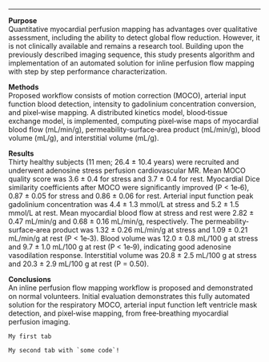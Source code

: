 ***
**Purpose**    
Quantitative myocardial perfusion mapping has advantages over qualitative assessment, including the ability to detect global flow reduction. However, it is not clinically available and remains a research tool. Building upon the previously described imaging sequence, this study presents algorithm and implementation of an automated solution for inline perfusion flow mapping with step by step performance characterization.

**Methods**   
Proposed workflow consists of motion correction (MOCO), arterial input function blood detection, intensity to gadolinium concentration conversion, and pixel‐wise mapping. A distributed kinetics model, blood‐tissue exchange model, is implemented, computing pixel‐wise maps of myocardial blood flow (mL/min/g), permeability‐surface‐area product (mL/min/g), blood volume (mL/g), and interstitial volume (mL/g).

**Results**   
Thirty healthy subjects (11 men; 26.4 ± 10.4 years) were recruited and underwent adenosine stress perfusion cardiovascular MR. Mean MOCO quality score was 3.6 ± 0.4 for stress and 3.7 ± 0.4 for rest. Myocardial Dice similarity coefficients after MOCO were significantly improved (P < 1e‐6), 0.87 ± 0.05 for stress and 0.86 ± 0.06 for rest. Arterial input function peak gadolinium concentration was 4.4 ± 1.3 mmol/L at stress and 5.2 ± 1.5 mmol/L at rest. Mean myocardial blood flow at stress and rest were 2.82 ± 0.47 mL/min/g and 0.68 ± 0.16 mL/min/g, respectively. The permeability‐surface‐area product was 1.32 ± 0.26 mL/min/g at stress and 1.09 ± 0.21 mL/min/g at rest (P < 1e‐3). Blood volume was 12.0 ± 0.8 mL/100 g at stress and 9.7 ± 1.0 mL/100 g at rest (P < 1e‐9), indicating good adenosine vasodilation response. Interstitial volume was 20.8 ± 2.5 mL/100 g at stress and 20.3 ± 2.9 mL/100 g at rest (P = 0.50).

**Conclusions**   
An inline perfusion flow mapping workflow is proposed and demonstrated on normal volunteers. Initial evaluation demonstrates this fully automated solution for the respiratory MOCO, arterial input function left ventricle mask detection, and pixel‐wise mapping, from free‐breathing myocardial perfusion imaging.

```{tabbed} Tab 1 title
My first tab
```

```{tabbed} Tab 2 title
My second tab with `some code`!
```
